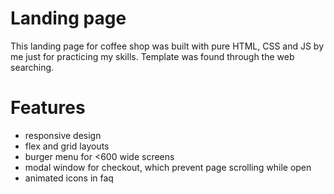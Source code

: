 # Landing page

This landing page for coffee shop was built with pure HTML, CSS and JS by me just for practicing my skills. Template was found through the web searching.

# Features

-   responsive design
-   flex and grid layouts
-   burger menu for <600 wide screens
-   modal window for checkout, which prevent page scrolling while open
-   animated icons in faq
